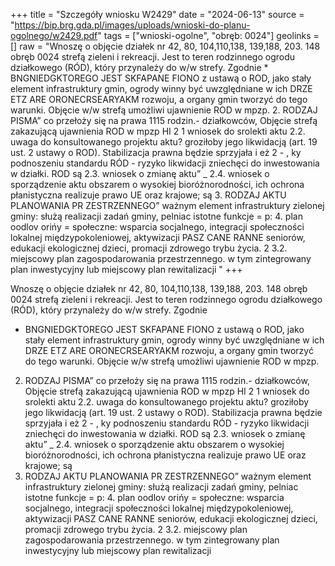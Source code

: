+++
title = "Szczegóły wniosku W2429"
date = "2024-06-13"
source = "https://bip.brg.gda.pl/images/uploads/wnioski-do-planu-ogolnego/w2429.pdf"
tags = ["wnioski-ogolne", "obręb: 0024"]
geolinks = []
raw = "Wnoszę o objęcie działek nr 42, 80, 104,110,138, 139,188, 203. 148 obręb 0024 strefą zieleni i rekreacji. Jest to teren rodzinnego ogrodu działkowego (RÓD), który przynależy do w/w strefy. Zgodnie * BNGNIEDGKTOREGO JEST SKFAPANE FIONO z ustawą o ROD, jako stały element infrastruktury gmin, ogrody winny być uwzględniane w ich DRZE ETZ ARE ORONECRSEARYAKM rozwoju, a organy gmin tworzyć do tego warunki. Objęcie w/w strefą umożliwi ujawnienie ROD w mpzp. 2. RODZAJ PISMA” co przełoży się na prawa 1115 rodzin.- działkowców, Objęcie strefą zakazującą ujawnienia ROD w mpzp HI 2 1 wniosek do srolekti aktu 2.2. uwaga do konsultowanego projektu aktu? groziłoby jego likwidacją (art. 19 ust. 2 ustawy o ROD). Stabilizacja prawna będzie sprzyjała i eż 2 - , ky podnoszeniu standardu RÓD - ryzyko likwidacji zniechęci do inwestowania w działki. ROD są  2.3. wniosek o zmianę aktu” _ 2.4. wniosek o sporządzenie aktu obszarem o wysokiej bioróżnorodności, ich ochrona płanistyczna realizuje prawo UE oraz krajowe; są 3. RODZAJ AKTU PLANOWANIA PR ZESTRZENNEGO” ważnym element infrastruktury zielonej gminy: służą realizacji zadań gminy, pelniac istotne funkcje = p: 4. plan oodlov orińy = społeczne: wsparcia socjalnego, integracji społeczności lokalnej  międzypokoleniowej, aktywizacji PASZ CANE RANNE seniorów, edukacji ekologicznej dzieci, promacji zdrowego trybu życia. 2 3.2. miejscowy plan zagospodarowania przestrzennego. w tym zintegrowany plan inwestycyjny lub miejscowy plan rewitalizacji "
+++

Wnoszę o objęcie działek nr 42, 80, 104,110,138, 139,188, 203. 148 obręb 0024 strefą zieleni i
rekreacji. Jest to teren rodzinnego ogrodu działkowego (RÓD), który przynależy do w/w strefy. Zgodnie
* BNGNIEDGKTOREGO JEST SKFAPANE FIONO z ustawą o ROD, jako stały element infrastruktury gmin, ogrody winny być uwzględniane w ich
DRZE ETZ ARE ORONECRSEARYAKM rozwoju, a organy gmin tworzyć do tego warunki. Objęcie w/w strefą umożliwi ujawnienie ROD w mpzp.
2. RODZAJ PISMA” co przełoży się na prawa 1115 rodzin.- działkowców, Objęcie strefą zakazującą ujawnienia ROD w mpzp
HI 2 1 wniosek do srolekti aktu 2.2. uwaga do konsultowanego projektu aktu? groziłoby jego likwidacją (art. 19 ust. 2 ustawy o ROD). Stabilizacja prawna będzie sprzyjała
i eż 2 - , ky podnoszeniu standardu RÓD - ryzyko likwidacji zniechęci do inwestowania w działki. ROD są
 2.3. wniosek o zmianę aktu” _ 2.4. wniosek o sporządzenie aktu obszarem o wysokiej bioróżnorodności, ich ochrona płanistyczna realizuje prawo UE oraz krajowe; są
3. RODZAJ AKTU PLANOWANIA PR ZESTRZENNEGO” ważnym element infrastruktury zielonej gminy: służą realizacji zadań gminy, pelniac istotne funkcje
= p: 4. plan oodlov orińy = społeczne: wsparcia socjalnego, integracji społeczności lokalnej  międzypokoleniowej, aktywizacji
PASZ CANE RANNE seniorów, edukacji ekologicznej dzieci, promacji zdrowego trybu życia.
2 3.2. miejscowy plan zagospodarowania przestrzennego. w tym zintegrowany plan inwestycyjny lub
miejscowy plan rewitalizacji 


